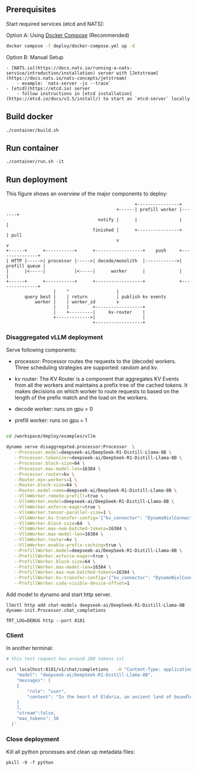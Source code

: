 <!--
SPDX-FileCopyrightText: Copyright (c) 2025 NVIDIA CORPORATION & AFFILIATES. All rights reserved.
SPDX-License-Identifier: Apache-2.0

Licensed under the Apache License, Version 2.0 (the "License");
you may not use this file except in compliance with the License.
You may obtain a copy of the License at

http://www.apache.org/licenses/LICENSE-2.0

Unless required by applicable law or agreed to in writing, software
distributed under the License is distributed on an "AS IS" BASIS,
WITHOUT WARRANTIES OR CONDITIONS OF ANY KIND, either express or implied.
See the License for the specific language governing permissions and
limitations under the License.
-->

## Prerequisites

Start required services (etcd and NATS):

   Option A: Using [Docker Compose](/deploy/docker-compose.yml) (Recommended)
   ```bash
   docker compose -f deploy/docker-compose.yml up -d
   ```

   Option B: Manual Setup

    - [NATS.io](https://docs.nats.io/running-a-nats-service/introduction/installation) server with [Jetstream](https://docs.nats.io/nats-concepts/jetstream)
        - example: `nats-server -js --trace`
    - [etcd](https://etcd.io) server
        - follow instructions in [etcd installation](https://etcd.io/docs/v3.5/install/) to start an `etcd-server` locally

## Build docker

```
./container/build.sh
```

## Run container

```
./container/run.sh -it
```
## Run deployment

This figure shows an overview of the major components to deploy:

```
                                                 +----------------+
                                          +------| prefill worker |-------+
                                   notify |      |                |       |
                                 finished |      +----------------+       | pull
                                          v                               v
+------+      +-----------+      +------------------+    push     +---------------+
| HTTP |----->| processor |----->| decode/monolith  |------------>| prefill queue |
|      |<-----|           |<-----|      worker      |             |               |
+------+      +-----------+      +------------------+             +---------------+
                  |    ^                  |
       query best |    | return           | publish kv events
           worker |    | worker_id        v
                  |    |         +------------------+
                  |    +---------|     kv-router    |
                  +------------->|                  |
                                 +------------------+

```

### Disaggregated vLLM deployment

Serve following components: 

- processor: Processor routes the requests to the (decode) workers. Three scheduling strategies are supported: random and kv.
- kv router: The KV Router is a component that aggregates KV Events from all the workers and maintains
a prefix tree of the cached tokens. It makes decisions on which worker to route requests
to based on the length of the prefix match and the load on the workers.

- decode worker: runs on gpu = 0
- prefill worker: runs on gpu = 1

```bash

cd /workspace/deploy/examples/vllm

dynamo serve disaggregated.processor:Processor  \
   --Processor.model=deepseek-ai/DeepSeek-R1-Distill-Llama-8B \
   --Processor.tokenizer=deepseek-ai/DeepSeek-R1-Distill-Llama-8B \
   --Processor.block-size=64 \
   --Processor.max-model-len=16384 \
   --Processor.router=kv \
   --Router.min-workers=1 \
   --Router.block-size=64 \
   --Router.model-name=deepseek-ai/DeepSeek-R1-Distill-Llama-8B \
   --VllmWorker.remote-prefill=true \
   --VllmWorker.model=deepseek-ai/DeepSeek-R1-Distill-Llama-8B \
   --VllmWorker.enforce-eager=true \
   --VllmWorker.tensor-parallel-size=1 \
   --VllmWorker.kv-transfer-config='{"kv_connector": "DynamoNixlConnector"}' \
   --VllmWorker.block-size=64  \
   --VllmWorker.max-num-batched-tokens=16384 \
   --VllmWorker.max-model-len=16384 \
   --VllmWorker.router=kv \
   --VllmWorker.enable-prefix-caching=true \
   --PrefillWorker.model=deepseek-ai/DeepSeek-R1-Distill-Llama-8B \
   --PrefillWorker.enforce-eager=true \
   --PrefillWorker.block-size=64 \
   --PrefillWorker.max-model-len=16384 \
   --PrefillWorker.max-num-batched-tokens=16384 \
   --PrefillWorker.kv-transfer-config='{"kv_connector": "DynamoNixlConnector"}' \
   --PrefillWorker.cuda-visible-device-offset=1
```


Add model to dynamo and start http server.
```
llmctl http add chat-models deepseek-ai/DeepSeek-R1-Distill-Llama-8B dynamo-init.Processor.chat_completions

TRT_LOG=DEBUG http --port 8181
```
### Client

In another terminal:
```bash
# this test request has around 200 tokens isl

curl localhost:8181/v1/chat/completions   -H "Content-Type: application/json"   -d '{
    "model": "deepseek-ai/DeepSeek-R1-Distill-Llama-8B",
    "messages": [
    {
        "role": "user",
        "content": "In the heart of Eldoria, an ancient land of boundless magic and mysterious creatures, lies the long-forgotten city of Aeloria. Once a beacon of knowledge and power, Aeloria was buried beneath the shifting sands of time, lost to the world for centuries. You are an intrepid explorer, known for your unparalleled curiosity and courage, who has stumbled upon an ancient map hinting at ests that Aeloria holds a secret so profound that it has the potential to reshape the very fabric of reality. Your journey will take you through treacherous deserts, enchanted forests, and across perilous mountain ranges. Your Task: Character Background: Develop a detailed background for your character. Describe their motivations for seeking out Aeloria, their skills and weaknesses, and any personal connections to the ancient city or its legends. Are they driven by a quest for knowledge, a search for lost familt clue is hidden."
    }
    ],
    "stream":false,
    "max_tokens": 30
  }'
```

### Close deployment

Kill all python processes and clean up metadata files:

```
pkill -9 -f python
```